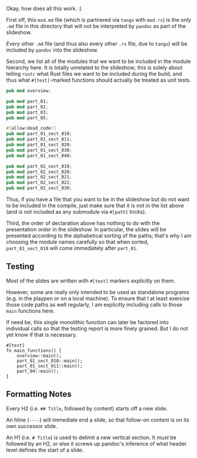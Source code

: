 Okay, how does all this work.  :)

First off, this `mod.md` file (which is partnered via `tango` with
`mod.rs`) is the *only* `.md` file in this directory that will not be
interpreted by `pandoc` as part of the slideshow.

*Every* other `.md` file (and thus also every other `.rs` file, due to
`tango`) will be included by `pandoc` into the slideshow.

Second, we list all of the modules that we want to be included in the
module hierarchy here. It is totally unrelated to the slideshow; this
is solely about telling `rustc` what Rust files we want to be included
during the build, and thus what `#[test]`-marked functions should
actually be treated as unit tests.

```rust
pub mod overview;

pub mod part_01;
pub mod part_02;
pub mod part_03;
pub mod part_05;

#[allow(dead_code)]
pub mod part_01_sect_010;
pub mod part_01_sect_011;
pub mod part_01_sect_020;
pub mod part_01_sect_030;
pub mod part_01_sect_040;

pub mod part_02_sect_010;
pub mod part_02_sect_020;
pub mod part_02_sect_021;
pub mod part_02_sect_022;
pub mod part_02_sect_030;
```

Thus, if you have a file that you want to be in the slideshow but do
not want to be included in the compile, just make sure that it is not
in the list above (and is not included as any submodule via `#[path]`
tricks).

Third, the order of declaration above has nothing to do with the
presentation order in the slideshow. In particular, the slides will be
presented according to the alphabetical sorting of the paths; that's
why I am choosing the module names carefully so that when sorted,
`part_01_sect_010` will come immediately after `part_01`.

## Testing

Most of the slides are written with `#[test]` markers explicitly
on them.

However, some are really only intended to be used as standalone
programs (e.g. in the playpen or on a local machine). To ensure
that I at least exercise those code paths as well regularly,
I am explicitly including calls to those `main` functions here.

If need be, this single monolithic function can later be factored into
individual calls so that the testing report is more finely
grained. But I do not yet know if that is necessary.

```
#[test]
fn main_functions() {
    overview::main();
    part_01_sect_010::main();
    part_01_sect_011::main();
    part_04::main();
}
```

## Formatting Notes

Every H2 (i.e. `## Title`, followed by content) starts off a new
slide.

An hline (`----`) will immediate end a slide, so that follow-on
content is on its own successor slide.

An H1 (i.e. `# Title`) is used to delimit a new vertical section.  It
*must* be followed by an H2, or else it screws up pandoc's inference
of what header level defines the start of a slide.
